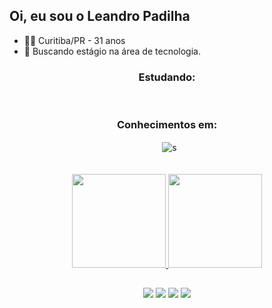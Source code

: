 ## Oi, eu sou o Leandro Padilha
- 👨🏻 Curitiba/PR - 31 anos
- 💼 Buscando estágio na área de tecnologia.


<div align="center">
  <h3 align="center"> Estudando: </h3>
  <img align="center" alt=""  src="https://img.shields.io/badge/Python-3776AB?style=for-the-badge&logo=python&logoColor=white">
  <img align="center" alt=""  src="https://img.shields.io/badge/MySQL-00000F?style=for-the-badge&logo=mysql&logoColor=white">  
</div>

<div align="center">
  <h3 align="center"> Conhecimentos em: </h3>
  <img align="center" alt=""  src="https://img.shields.io/badge/HTML5-E34F26?style=for-the-badge&logo=html5&logoColor=white">
  <img align="center" alt=""  src="https://img.shields.io/badge/CSS3-1572B6?style=for-the-badge&logo=css3&logoColor=white"> 
  <img align="center" alt=""  src="https://img.shields.io/badge/Sass-CC6699?style=for-the-badge&logo=sass&logoColor=white"> 
  <img align="center" alt=""  src="https://img.shields.io/badge/Bootstrap-563D7C?style=for-the-badge&logo=bootstrap&logoColor=white"> 
  <img align="center" alt="s"  src="https://img.shields.io/badge/JavaScript-F7DF1E?style=for-the-badge&logo=javascript&logoColor=black"> 
  <img align="center" alt=""  src="https://img.shields.io/badge/Windows-0078D6?style=for-the-badge&logo=windows&logoColor=white"> 
  <img align="center" alt=""  src="https://img.shields.io/badge/Ubuntu-E95420?style=for-the-badge&logo=ubuntu&logoColor=white">
  
  
</div> <br> <br>


<div align="center">
  <a href="https://github.com/leandrompadilha">
  <img height="150em" src="https://github-readme-stats.vercel.app/api?username=leandrompadilha&show_icons=true&theme=radical&include_all_commits=true&count_private=true"/>
  <img height="150em" src="https://github-readme-stats.vercel.app/api/top-langs/?username=leandrompadilha&layout=compact&langs_count=7&theme=buefy"/>
</div>

 
##
<div align="center">
  <a href="https://www.facebook.com/leandro.magalhaespadilha/" target="_blank"><img src="https://img.shields.io/badge/Facebook-1877F2?style=for-the-badge&logo=facebook&logoColor=white"></a>
  <a href="https://www.instagram.com/leandromagalhaespadilha/" target="_blank"><img src="https://img.shields.io/badge/Instagram-E4405F?style=for-the-badge&logo=instagram&logoColor=white"></a>
   <a href="https://www.linkedin.com/in/leandrompadilha/" target="_blank"><img src="https://img.shields.io/badge/LinkedIn-0077B5?style=for-the-badge&logo=linkedin&logoColor=white"></a>
     <a href="mailto:leandromagalhaespadilha@gmail.com" target="_blank"><img src="https://img.shields.io/badge/Gmail-D14836?style=for-the-badge&logo=gmail&logoColor=white"></a>
  
  	
   
</div>

